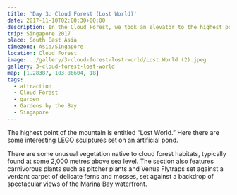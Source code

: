 ```yaml
---
title: 'Day 3: Cloud Forest (Lost World)'
date: 2017-11-10T02:00:30+00:00
description: In the Cloud Forest, we took an elevator to the highest point of the mountain, entitled "Lost World," with LEGO sculptures in a pond setting.
trip: Singapore 2017
place: South East Asia
timezone: Asia/Singapore
location: Cloud Forest
image: ../gallery/3-cloud-forest-lost-world/Lost World (2).jpeg
gallery: 3-cloud-forest-lost-world
map: [1.28387, 103.86604, 18]
tags:
  - attraction
  - Cloud Forest
  - garden
  - Gardens by the Bay
  - Singapore
---
```


The highest point of the mountain is entitled “Lost World.” Here there are some interesting LEGO sculptures set on an artificial pond.

There are some unusual vegetation native to cloud forest habitats, typically found at some 2,000 metres above sea level. The section also features carnivorous plants such as pitcher plants and Venus Flytraps set against a verdant carpet of delicate ferns and mosses, set against a backdrop of spectacular views of the Marina Bay waterfront.
